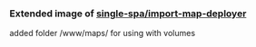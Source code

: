 ### Extended image of [single-spa/import-map-deployer](https://github.com/single-spa/import-map-deployer)

added folder /www/maps/ for using with volumes